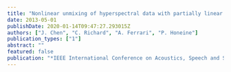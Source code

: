 ```yaml
---
title: "Nonlinear unmixing of hyperspectral data with partially linear least-squares support vector regression"
date: 2013-05-01
publishDate: 2020-01-14T09:47:27.293015Z
authors: ["J. Chen", "C. Richard", "A. Ferrari", "P. Honeine"]
publication_types: ["1"]
abstract: ""
featured: false
publication: "*IEEE International Conference on Acoustics, Speech and Signal Processing (ICASSP)*"
---
```


